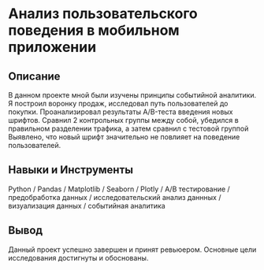 # Анализ пользовательского поведения в мобильном приложении
## Описание
В данном проекте мной были изучены принципы событийной аналитики. Я построил
воронку продаж, исследовал путь пользователей до покупки. Проанализировал
результаты A/B-теста введения новых шрифтов. Сравнил 2 контрольных группы между
собой, убедился в правильном разделении трафика, а затем сравнил с тестовой группой
Выявлено, что новый шрифт значительно не повлияет на поведение пользователей.
## Навыки и Инструменты
Python / Pandas / Matplotlib / Seaborn / Plotly / A/B тестирование / предобработка данных / исследовательский анализ даннных / визуализация данных / событийная аналитика
## Вывод
Данный проект успешно завершен и принят ревьюером. Основные цели исследования достигнуты и обоснованы.
